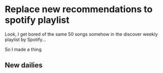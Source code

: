 # Replace new recommendations to spotify playlist

Look, I get bored of the same 50 songs somehow in the discover weekly playlist by Spotify...

So I made a thing

## New dailies
